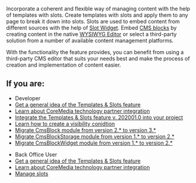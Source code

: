 Incorporate a coherent and flexible way of managing content with the help of templates with slots. Create templates with slots and apply them to any page to break it down into slots. Slots are used to embed content from different sources with the help of [Slot Widget](https://documentation.spryker.com/v4/docs/templates-slots-feature-overview#slot-widget). Embed [CMS blocks](https://documentation.spryker.com/v4/docs/cms-block) by creating content in the native [WYSIWYG Editor](https://documentation.spryker.com/v4/docs/wysiwyg-editor) or select a third-party solution from a number of available content management platforms.

With the functionality the feature provides, you can benefit from using a third-party CMS editor that suits your needs best and make the process of creation and implementation of content easier.


## If you are:

<div class="mr-container">
    <div class="mr-list-container">
        <!-- col1 -->
        <div class="mr-col">
            <ul class="mr-list mr-list-green">
                <li class="mr-title">Developer</li>
                <li><a href="https://documentation.spryker.com/v4/docs/templates-slots-feature-overview" class="mr-link">Get a general idea of the Templates & Slots feature</a></li>
                                                <li><a href="https://documentation.spryker.com/v4/docs/coremedia-with-templates-slots" class="mr-link">Learn about CoreMedia technology partner integration</a></li>
                                <li><a href="https://documentation.spryker.com/v4/docs/
cms-feature-integration-guide " class="mr-link">Integrate the Templates & Slots feature v. 202001.0 into your project</a></li>
                                <li><a href="https://documentation.spryker.com/v4/docs/howto-create-a-visibility-condition-for-cms-blocks" class="mr-link">Learn how to create a visibility conidtion</a></li>                
                <li><a href="https://documentation.spryker.com/v4/docs/mg-cms-block#upgrading-from-version-2---to-version-3--" class="mr-link">Migrate CmsBlock module from version 2.* to version 3.*</a></li>
                                <li><a href="https://documentation.spryker.com/docs/migration-guide-cmsblockstorage#upgrading-from-version-1---to-version-2--" class="mr-link">Migrate CmsBlockStorage module from version 1.* to version 2.*</a></li>
                                                <li><a href="https://documentation.spryker.com/docs/migration-guide-cmsblockwidget#upgrading-from-version-1---to-version-2--">Migrate CmsBlockWidget module from version 1.* to version 2.*</a></li>
            </ul>
        </div>
      <!-- col2 -->
        <div class="mr-col">
            <ul class="mr-list mr-list-blue">
                <li class="mr-title">Back Office User</li>
                <li><a href="https://documentation.spryker.com/v4/docs/templates-slots-feature-overview" class="mr-link">Get a general idea of the Templates & Slots feature</a></li>
                                <li><a href="https://documentation.spryker.com/v4/docs/coremedia-with-templates-slots" class="mr-link">Learn about CoreMedia technology partner integration</a></li>
                                <li><a href="https://documentation.spryker.com/v4/docs/managing-slots" class="mr-link">Manage slots</a></li>
            </ul>
        </div>  
</div>
</div>